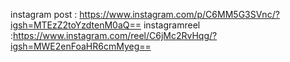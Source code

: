 instagram post : https://www.instagram.com/p/C6MM5G3SVnc/?igsh=MTEzZ2toYzdtenM0aQ==
instagramreel  :https://www.instagram.com/reel/C6jMc2RvHqg/?igsh=MWE2enFoaHR6cmMyeg==
